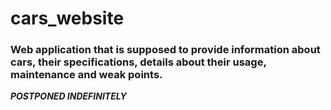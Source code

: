 # cars_website

### Web application that is supposed to provide information about cars, their specifications, details about their usage, maintenance and weak points.

***POSTPONED INDEFINITELY***
